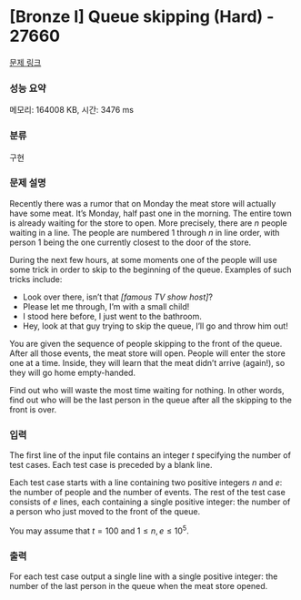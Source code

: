 # [Bronze I] Queue skipping (Hard) - 27660 

[문제 링크](https://www.acmicpc.net/problem/27660) 

### 성능 요약

메모리: 164008 KB, 시간: 3476 ms

### 분류

구현

### 문제 설명

<p>Recently there was a rumor that on Monday the meat store will actually have some meat. It’s Monday, half past one in the morning. The entire town is already waiting for the store to open. More precisely, there are <em>n</em> people waiting in a line. The people are numbered 1 through <em>n</em> in line order, with person 1 being the one currently closest to the door of the store.</p>

<p>During the next few hours, at some moments one of the people will use some trick in order to skip to the beginning of the queue. Examples of such tricks include:</p>

<ul>
	<li>Look over there, isn’t that <em>[famous TV show host]</em>?</li>
	<li>Please let me through, I’m with a small child!</li>
	<li>I stood here before, I just went to the bathroom.</li>
	<li>Hey, look at that guy trying to skip the queue, I’ll go and throw him out!</li>
</ul>

<p>You are given the sequence of people skipping to the front of the queue. After all those events, the meat store will open. People will enter the store one at a time. Inside, they will learn that the meat didn’t arrive (again!), so they will go home empty-handed.</p>

<p>Find out who will waste the most time waiting for nothing. In other words, find out who will be the last person in the queue after all the skipping to the front is over.</p>

### 입력 

 <p>The first line of the input file contains an integer <em>t</em> specifying the number of test cases. Each test case is preceded by a blank line.</p>

<p>Each test case starts with a line containing two positive integers <em>n</em> and <em>e</em>: the number of people and the number of events. The rest of the test case consists of <em>e</em> lines, each containing a single positive integer: the number of a person who just moved to the front of the queue.</p>

<p>You may assume that <em>t</em> = 100 and 1 ≤ <em>n</em>, <em>e</em> ≤ 10<sup>5</sup>.</p>

### 출력 

 <p>For each test case output a single line with a single positive integer: the number of the last person in the queue when the meat store opened.</p>

